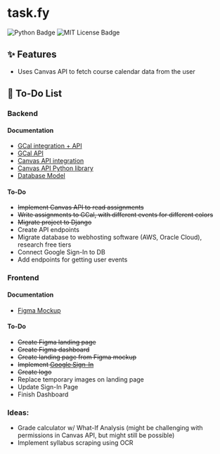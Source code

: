 # task.fy
![Python Badge](https://img.shields.io/badge/Python-3.9-3776AB.svg?style=flat&logo=python&logoColor=white)
![MIT License Badge](https://img.shields.io/badge/License-MIT-yellow)

## ✨ Features
- Uses Canvas API to fetch course calendar data from the user

## 📝 To-Do List
### Backend
#### Documentation
- [GCal integration + API](https://developers.google.com/calendar/api/guides/overview)
- [GCal API](https://googleapis.github.io/google-api-python-client/docs/dyn/calendar_v3.html)
- [Canvas API integration](https://canvas.instructure.com/doc/api/)
- [Canvas API Python library](https://github.com/ucfopen/canvasapi/blob/524bfd707326dc6d154f886f0f2270d19fd1ffa1/README.md#installation)
- [Database Model](https://drawsql.app/teams/taskfy/diagrams/task-fy)

 #### To-Do
- ~~Implement Canvas API to read assignments~~
- ~~Write assignments to GCal, with different events for different colors~~
- ~~Migrate project to Django~~
- Create API endpoints
- Migrate database to webhosting software (AWS, Oracle Cloud), research free tiers
- Connect Google Sign-In to DB
- Add endpoints for getting user events

### Frontend
#### Documentation
- [Figma Mockup](https://www.figma.com/file/klbpd51vH3ZTmlCd7HwsqG/task.fy-design?type=design&node-id=0%3A1&mode=design&t=xtSBpJVQjfBVa1Ak-1)

#### To-Do
- ~~Create Figma landing page~~
- ~~Create Figma dashboard~~
- ~~Create landing page from Figma mockup~~
- ~~Implement [Google Sign-In](https://developers.google.com/identity/sign-in/web/sign-in)~~
- ~~Create logo~~
- Replace temporary images on landing page
- Update Sign-In Page
- Finish Dashboard

### Ideas:
- Grade calculator w/ What-If Analysis (might be challenging with permissions in Canvas API, but might still be possible)
- Implement syllabus scraping using OCR

